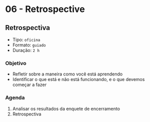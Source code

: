 # 06 - Retrospective

## Retrospectiva

* Tipo: `oficina`
* Formato: `guiado`
* Duração: `2 h`

### Objetivo

* Refletir sobre a maneira como você está aprendendo
* Identificar o que está e não está funcionando, e o que devemos começar a fazer

### Agenda

1. Analisar os resultados da enquete de encerramento
2. Retrospectiva

